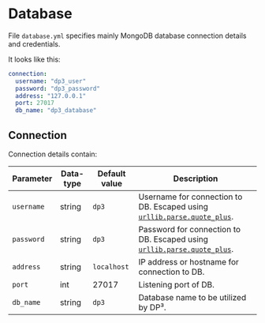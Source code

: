 # Database

File `database.yml` specifies mainly MongoDB database connection details and credentials.

It looks like this:

```yaml
connection:
  username: "dp3_user"
  password: "dp3_password"
  address: "127.0.0.1"
  port: 27017
  db_name: "dp3_database"
```

## Connection

Connection details contain:

| Parameter  | Data-type | Default value | Description                                                                                                                                            |
|------------|-----------|---------------|--------------------------------------------------------------------------------------------------------------------------------------------------------|
| `username` | string    | `dp3`         | Username for connection to DB. Escaped using [`urllib.parse.quote_plus`](https://docs.python.org/3/library/urllib.parse.html#urllib.parse.quote_plus). |
| `password` | string    | `dp3`         | Password for connection to DB. Escaped using [`urllib.parse.quote_plus`](https://docs.python.org/3/library/urllib.parse.html#urllib.parse.quote_plus). |
| `address`  | string    | `localhost`   | IP address or hostname for connection to DB.                                                                                                           |
| `port`     | int       | 27017         | Listening port of DB.                                                                                                                                  |
| `db_name`  | string    | `dp3`         | Database name to be utilized by DP³.                                                                                                                   |
